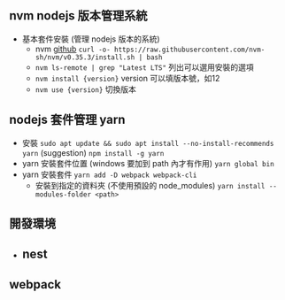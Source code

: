 ## nvm nodejs 版本管理系統 ##
- 基本套件安裝 (管理 nodejs 版本的系統)
  - nvm [github](https://github.com/nvm-sh/nvm)
    `curl -o- https://raw.githubusercontent.com/nvm-sh/nvm/v0.35.3/install.sh | bash`
  - `nvm ls-remote | grep "Latest LTS"` 列出可以選用安裝的選項
  - `nvm install {version}` version 可以填版本號，如12
  - `nvm use {version}` 切換版本


## nodejs 套件管理 yarn ##
  - 安裝
    `sudo apt update && sudo apt install --no-install-recommends yarn` (suggestion)
    `npm install -g yarn`
  - yarn 安裝套件位置 (windows 要加到 path 內才有作用)
    `yarn global bin`
  - yarn 安裝套件
    `yarn add -D webpack webpack-cli`
    - 安裝到指定的資料夾 (不使用預設的 node_modules)
    `yarn install --modules-folder <path>`

## 開發環境 ##
- nest
  -

## webpack ##
